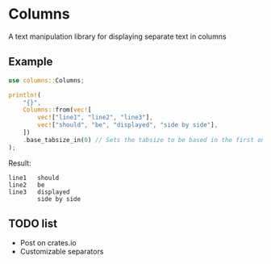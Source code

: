 # Columns
A text manipulation library for displaying separate text in columns
## Example
```rs
use columns::Columns;

println!(
    "{}",
    Columns::from(vec![
        vec!["line1", "line2", "line3"],
        vec!["should", "be", "displayed", "side by side"],
    ])
    .base_tabsize_in(0) // Sets the tabsize to be based in the first one. This is to prevent unnecessary spacing
);
```
Result:
```
line1   should
line2   be
line3   displayed
        side by side
```

## TODO list
- Post on crates.io
- Customizable separators
